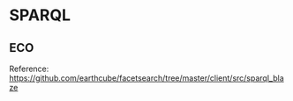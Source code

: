 # SPARQL


## ECO

Reference:  https://github.com/earthcube/facetsearch/tree/master/client/src/sparql_blaze


